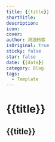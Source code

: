 ```yaml
---
title: {{title}}
shortTitle: 
description: 
icon: 
cover: 
author: 流浪码客
isOriginal: true
sticky: false
star: false
date: {{date}}
category: Blog
tags:
  - Template
---
```

# {{title}}

## {{title}}

